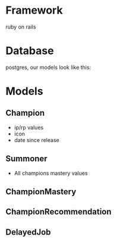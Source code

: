 Framework
===========
ruby on rails



Database
===========
postgres, our models look like this:




Models
==========

Champion
---------
- ip/rp values
- icon
- date since release

Summoner
---------
- All champions mastery values


ChampionMastery
--------------

ChampionRecommendation
---------------

DelayedJob
-----------
